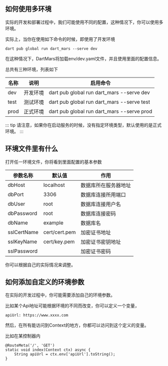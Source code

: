 ## 如何使用多环境

实际的开发和部署过程中，我们可能使用不同的配置，这种情况下，你可以使用多环境。

实际上，当你在使用如下命令的时候，即使用了开发环境

```
dart pub global run dart_mars --serve dev
```

在这种情况下，DartMars将加载env/dev.yaml文件，并且使用里面的配置信息。

总共有三种环境，列表如下

| 名称      | 说明      |启用命令                                    |
| ----------|----------| -------------------------------------------| 
| dev       | 开发环境  | dart pub global run dart_mars --serve dev  | 
| test      | 测试环境  | dart pub global run dart_mars --serve test |
| prod      | 正式环境  | dart pub global run dart_mars --serve prod |

::: tip
请注意，如果你在启动服务的时候，没有指定环境类型，默认使用的是正式环境。
:::

## 环境文件里有什么

打开任一环境文件，你将看到里面配置的基本参数

| 参数名称      | 默认值        | 作用                |
| -------------|---------------| -------------------| 
| dbHost       | localhost     | 数据库所在服务器地址 |
| dbPort       | 3306          | 数据库连接所用端口   |
| dbUser       | root          | 数据库连接用户名     |
| dbPassword   | root          | 数据库连接密码       |
| dbName       | example       | 数据库名            |
| sslCertName  | cert/cert.pem | 加密证书地址        |
| sslKeyName   | cert/key.pem  | 加密证书密钥地址    |
| sslPassword  |               | 加密证书密码        |

你可以根据自己的实际情况来调整。

## 如何添加自定义的环境参数

在实际的开发过程中，你可能需要添加自己的环境参数。

比如某个Api地址可能根据环境的不同而改变，你可以定义一个变量，

```
apiUrl: https://www.xxxx.com
```

然后，在所有能访问到Context的地方，你都可以访问到这个定义的变量。

比如在某控制器内

```
@RouteMeta('/', 'GET')
static void index(Context ctx) async {
    String apiUrl = ctx.env['apiUrl'].toString();
}
```



